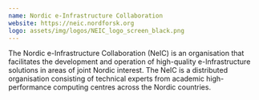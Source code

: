 ```yaml
---
name: Nordic e-Infrastructure Collaboration
website: https://neic.nordforsk.org
logo: assets/img/logos/NEIC_logo_screen_black.png
---
```


The Nordic e-Infrastructure Collaboration (NeIC) is an organisation that
facilitates the development and operation of high-quality e-Infrastructure
solutions in areas of joint Nordic interest. The NeIC is a distributed
organisation consisting of technical experts from academic high-performance
computing centres across the Nordic countries.
